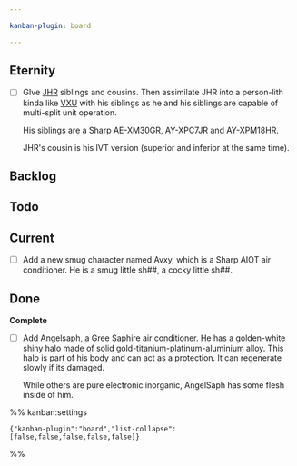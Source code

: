 ```yaml
---

kanban-plugin: board

---
```


## Eternity

- [ ] GIve [JHR](JHR.md) siblings and cousins. Then assimilate JHR into a person-lith kinda like [VXU](VXU.md) with his siblings as he and his siblings are capable of multi-split unit operation.
	
	His siblings are a Sharp AE-XM30GR, AY-XPC7JR and AY-XPM18HR.
	
	JHR's cousin is his IVT version (superior and inferior at the same time).


## Backlog



## Todo



## Current

- [ ] Add a new smug character named Avxy, which is a Sharp AIOT air conditioner. He is a smug little sh##, a cocky little sh##.


## Done

**Complete**
- [ ] Add Angelsaph, a Gree Saphire air conditioner. He has a golden-white shiny halo made of solid gold-titanium-platinum-aluminium alloy. This halo is part of his body and can act as a protection. It can regenerate slowly if its damaged.
	
	While others are pure electronic inorganic, AngelSaph has some flesh inside of him.




%% kanban:settings
```
{"kanban-plugin":"board","list-collapse":[false,false,false,false,false]}
```
%%